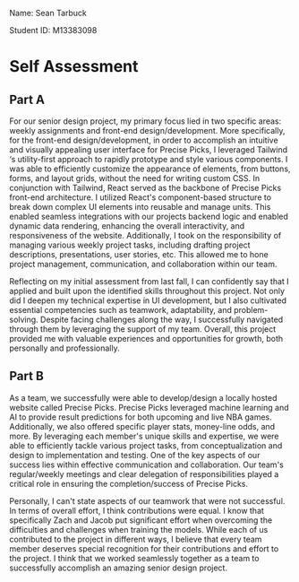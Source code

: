 Name: Sean Tarbuck

Student ID: M13383098

# **Self Assessment**

## Part A
For our senior design project, my primary focus lied in two specific areas: weekly assignments and front-end design/development. More specifically, for the front-end design/development, in order to accomplish an intuitive and visually appealing user interface for Precise Picks, 
I leveraged Tailwind ‘s utility-first approach to rapidly prototype and style various components. I was able to efficiently customize the appearance of elements, from buttons, forms, and layout grids, without the need for writing custom CSS. In conjunction with Tailwind, React 
served as the backbone of Precise Picks front-end architecture. I utilized React's component-based structure to break down complex UI elements into reusable and manage units. This enabled seamless integrations with our projects backend logic and enabled dynamic data rendering, 
enhancing the overall interactivity, and responsiveness of the website. Additionally, I took on the responsibility of managing various weekly project tasks, including drafting project descriptions, presentations, user stories, etc. This allowed me to hone project management, communication, 
and collaboration within our team.

Reflecting on my initial assessment from last fall, I can confidently say that I applied and built upon the identified skills throughout this project. Not only did I deepen my technical expertise in UI development, but I also cultivated essential competencies such as teamwork, adaptability, 
and problem-solving. Despite facing challenges along the way, I successfully navigated through them by leveraging the support of my team. Overall, this project provided me with valuable experiences and opportunities for growth, both personally and professionally.

## Part B
As a team, we successfully were able to develop/design a locally hosted website called Precise Picks. Precise Picks leveraged machine learning and AI to provide result predictions for both upcoming and live NBA games. Additionally, we also offered specific player stats, money-line odds, and more. 
By leveraging each member's unique skills and expertise, we were able to efficiently tackle various project tasks, from conceptualization and design to implementation and testing. One of the key aspects of our success lies within effective communication and collaboration. Our team's regular/weekly 
meetings and clear delegation of responsibilities played a critical role in ensuring the completion/success of Precise Picks. 

Personally, I can't state aspects of our teamwork that were not successful. In terms of overall effort, I think contributions were equal. I know that specifically Zach and Jacob put significant effort when overcoming the difficulties and challenges when training the models. 
While each of us contributed to the project in different ways, I believe that every team member deserves special recognition for their contributions and effort to the project. I think that we worked seamlessly together as a team to successfully accomplish an amazing senior design project.
